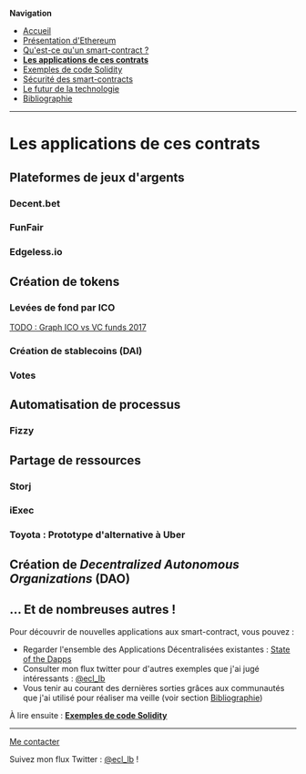 **Navigation**
* [Accueil](index.html)
* [Présentation d'Ethereum](ethereum.html)
* [Qu'est-ce qu'un smart-contract ?](smartcontracts.html)
* [**Les applications de ces contrats**](applications.html)
* [Exemples de code Solidity](exemples.html)
* [Sécurité des smart-contracts](securite.html)
* [Le futur de la technologie](futur.html)
* [Bibliographie](bibliographie.html)

___
# Les applications de ces contrats

## Plateformes de jeux d'argents

### Decent.bet

### FunFair

### Edgeless.io


## Création de tokens

### Levées de fond par ICO

[TODO : Graph ICO vs VC funds 2017]()

### Création de stablecoins (DAI)

### Votes


## Automatisation de processus

### Fizzy

### 


## Partage de ressources

### Storj

### iExec

### Toyota : Prototype d'alternative à Uber


## Création de _Decentralized Autonomous Organizations_ (DAO)


## ... Et de nombreuses autres !

Pour découvrir de nouvelles applications aux smart-contract, vous pouvez :

* Regarder l'ensemble des Applications Décentralisées existantes : [State of the Dapps]()
* Consulter mon flux twitter pour d'autres exemples que j'ai jugé intéressants : [@ecl_lb](https://twitter.com/ecl_lb)
* Vous tenir au courant des dernières sorties grâces aux communautés que j'ai utilisé pour réaliser ma veille (voir section [Bibliographie](bibliographie.html))

À lire ensuite : [**Exemples de code Solidity**](exemples.html)

___
[Me contacter](mailto://leo.besancon@ecl14.ec-lyon.fr)

Suivez mon flux Twitter : [@ecl_lb](https://twitter.com/ecl_lb) !

